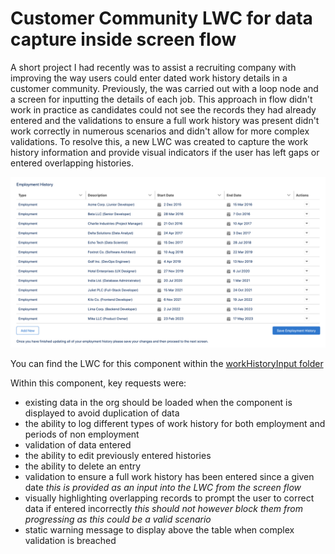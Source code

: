 # Customer Community LWC for data capture inside screen flow

A short project I had recently was to assist a recruiting company with improving the way users could enter dated work history details in a customer community. Previously, the was carried out with a loop node and a screen for inputting the details of each job. This approach in flow didn't work in practice as candidates could not see the records they had already entered and the validations to ensure a full work history was present didn't work correctly in numerous scenarios and didn't allow for more complex validations. To resolve this, a new LWC was created to capture the work history information and provide visual indicators if the user has left gaps or entered overlapping histories.

![User interface showing the existing records within a work history input screen](images/User%20Interface%20view.png "User interface within flow")

You can find the LWC for this component within the [workHistoryInput folder](workHistoryInput/)

Within this component, key requests were:
- existing data in the org should be loaded when the component is displayed to avoid duplication of data
- the ability to log different types of work history for both employment and periods of non employment
- validation of data entered
- the ability to edit previously entered histories
- the ability to delete an entry
- validation to ensure a full work history has been entered since a given date *this is provided as an input into the LWC from the screen flow*
- visually highlighting overlapping records to prompt the user to correct data if entered incorrectly *this should not however block them from progressing as this could be a valid scenario*
- static warning message to display above the table when complex validation is breached